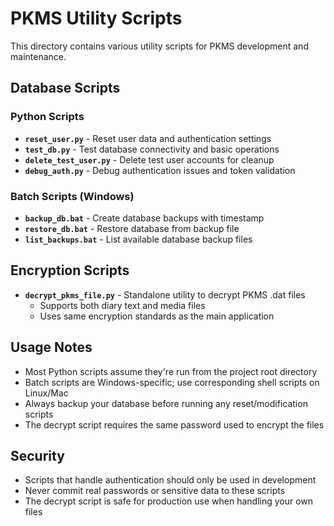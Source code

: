 # PKMS Utility Scripts

This directory contains various utility scripts for PKMS development and maintenance.

## Database Scripts

### Python Scripts
- **`reset_user.py`** - Reset user data and authentication settings
- **`test_db.py`** - Test database connectivity and basic operations
- **`delete_test_user.py`** - Delete test user accounts for cleanup
- **`debug_auth.py`** - Debug authentication issues and token validation

### Batch Scripts (Windows)
- **`backup_db.bat`** - Create database backups with timestamp
- **`restore_db.bat`** - Restore database from backup file
- **`list_backups.bat`** - List available database backup files

## Encryption Scripts
- **`decrypt_pkms_file.py`** - Standalone utility to decrypt PKMS .dat files
  - Supports both diary text and media files
  - Uses same encryption standards as the main application

## Usage Notes

- Most Python scripts assume they're run from the project root directory
- Batch scripts are Windows-specific; use corresponding shell scripts on Linux/Mac
- Always backup your database before running any reset/modification scripts
- The decrypt script requires the same password used to encrypt the files

## Security
- Scripts that handle authentication should only be used in development
- Never commit real passwords or sensitive data to these scripts
- The decrypt script is safe for production use when handling your own files 